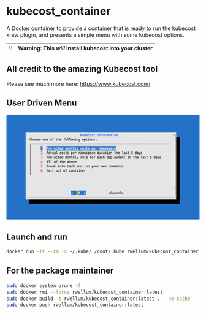 # kubecost_container

A Docker container to provide a container that is ready to run the kubecost krew
plugin, and presents a simple menu with some kubecost options.

:bangbang: | Warning: This *will* install kubecost into your cluster
:---: | :---

## All credit to the amazing Kubecost tool

Please see much more here: <https://www.kubecost.com/>

## User Driven Menu

![Alt text](./menu.png?raw=true "Menu")

## Launch and run

```bash
docker run -it --rm -v ~/.kube/:/root/.kube rwellum/kubecost_container:latest
```

## For the package maintainer

```bash
sudo docker system prune -f
sudo docker rmi --force rwellum/kubecost_container:latest
sudo docker build -t rwellum/kubecost_container:latest . --no-cache
sudo docker push rwellum/kubecost_container:latest
```
